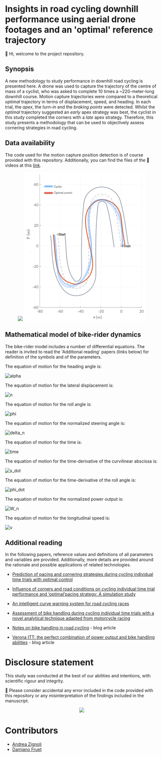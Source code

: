# Insights in road cycling downhill performance using aerial drone footages and an 'optimal' reference trajectory

👋 Hi, welcome to the project repository. 

## Synopsis

A new methodology to study performance in downhill road cycling is presented here. A drone was used to capture the trajectory of the centre of mass of a cyclist, who was asked to complete 10 times a ~220-meter-long downhill course. Motion capture trajectories were compared to a theoretical *optimal* trajectory in terms of displacement, speed, and heading. In each trial, the *apex*, the *turn-in* and the *braking points* were detected. Whilst the *optimal* trajectory suggested an *early* apex strategy was best, the cyclist in this study completed the corners with a *late* apex strategy. Therefore, this study presents a methodology that can be used to objectively assess cornering strategies in road cycling.

## Data availability

The code used for the motion capture position detection is of course provided with this repository. Additionally, you can find the files of the 🚁 videos at this [link](https://drive.google.com/drive/folders/1z8yeZPSoOn0l1lVK-wkxGGMYXhY3we03?usp=sharing). 

<p align="center">
<img src="https://github.com/andreazignoli/drone_footage/blob/master/pic/rotated.gif" width="400"/>
<img src="https://github.com/andreazignoli/drone_footage/blob/master/pic/comparison.png" width="400"/>
</p>

## Mathematical model of bike-rider dynamics

The bike-rider model includes a number of differential equations. The reader is invited to read the 'Additional reading' papers (links below) for definition of the symbols and of the parameters.

The equation of motion for the heading angle is:

![alpha](https://latex.codecogs.com/svg.latex?\frac{d}{ds}\alpha(s)=\frac{\delta_n(s)\delta_{max}}{L\dot{s}(s)}-\kappa(s)) 

The equation of motion for the lateral displacement is:

![n](https://latex.codecogs.com/svg.latex?\frac{d}{ds}n(s)=\frac{1}{\dot{s}(s)}\left(v(s)\sin(\alpha(s))\right)) 

The equation of motion for the roll angle is:

![phi](https://latex.codecogs.com/svg.latex?\frac{d}{ds}\phi(s)=\frac{\dot{\phi}(s)}{\dot{s}(s)})

The equation of motion for the normalized steering angle is:

![delta_n](https://latex.codecogs.com/svg.latex?\frac{d}{ds}\delta_n(s)=\frac{\dot{\delta}_n(s)}{\dot{s}(s)})

The equation of motion for the time is:

![time](https://latex.codecogs.com/svg.latex?\frac{d}{ds}t(s)=-\frac{1+\kappa(s)n(s)}{\cos(\alpha(s))v(s)})

The equation of motion for the time-derivative of the curvilinear abscissa is:

![s_dot](https://latex.codecogs.com/svg.latex?\frac{d}{ds}\dot{s}(s)=\frac{v(s)\cos(\alpha(s))}{1-n(s)\kappa(s)})

The equation of motion for the time-derivative of the roll angle is:

![phi_dot](https://latex.codecogs.com/svg.latex?\frac{d}{ds}\dot{\phi}(s)=\frac{hmg}{I_XgL\dot{s}(s)}(v(s)^2\delta_{max}\delta_n(s)+Lg\phi(s)))

The equation of motion for the normalized power output is:

![W_n](https://latex.codecogs.com/svg.latex?\frac{d}{ds}W_n(s)=\frac{\dot{W}_n(s)}{\dot{s}(s)})

The equation of motion for the longitudinal speed is:

![v](https://latex.codecogs.com/svg.latex?\tiny\frac{mv(s)}{W_{max}}\frac{d}{ds}v(s)=\frac{W_n(s)}{\dot{s}(s)}-\frac{v(s)}{\dot{s}(s)W_{max}}(mg[C_{rr}\cos(\beta(s))+\sin(\beta(s))]+k_v(v(s)-V_w(\alpha(s)))^2))

## Additional reading

In the following papers, reference values and definitions of all parameters and variables are provided. Additionally, more details are provided around the rationale and possible applications of related technologies. 

* [Prediction of pacing and cornering strategies during cycling individual time trials with optimal control](https://link.springer.com/article/10.1007/s12283-020-00326-x)

* [Influence of corners and road conditions on cycling individual time trial performance and ‘optimal’pacing strategy: A simulation study](https://journals.sagepub.com/doi/abs/10.1177/1754337120974872)

* [An intelligent curve warning system for road cycling races](https://link.springer.com/article/10.1007/s12283-021-00356-z)

* [Assessment of bike handling during cycling individual time trials with a novel analytical technique adapted from motorcycle racing](https://www.tandfonline.com/doi/full/10.1080/17461391.2021.1966517)

* [Notes on bike handling in road cycling](https://andreazignoli.github.io/blog-post-4/) - blog article

* [Verona ITT: the perfect combination of power output and bike handling abilities](https://rpubs.com/andrea_zignoli/verona_ITT_2019_vs_2022) - blog article

# Disclosure statement

This study was conducted at the best of our abilities and intentions, with scientific rigour and integrity. 

🙏 Please consider accidental any error included in the code provided with this repository or any misinterpretation of the findings included in the manuscript. 

<p align="center">
<img src="https://github.com/andreazignoli/drone_footage/blob/master/pic/DJI_0132.JPG" width="400"/>
</p>

# Contributors

* [Andrea Zignoli](https://webapps.unitn.it/du/en/Persona/PER0025348/Pubblicazioni)
* [Damiano Fruet](https://webapps.unitn.it/du/en/Persona/PER0049442/Pubblicazioni)